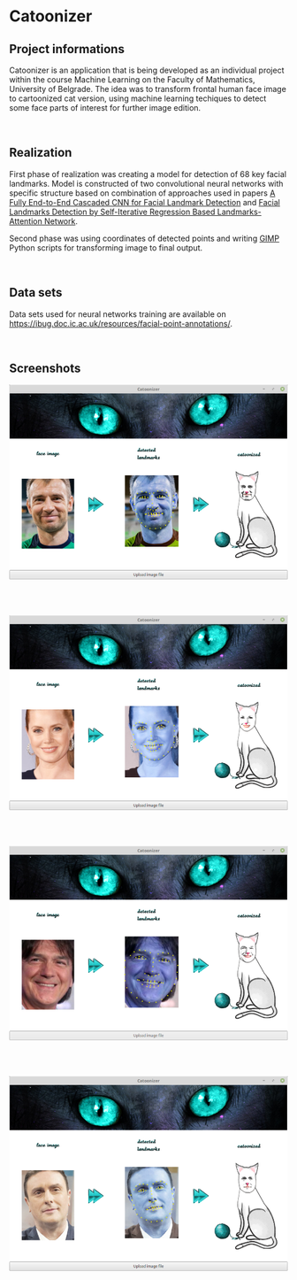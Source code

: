 # Catoonizer

## Project informations

Catoonizer is an application that is being developed as an individual project within the course Machine Learning on the Faculty of Mathematics, University of Belgrade. The idea was to transform frontal human face image to cartoonized cat version, using machine learning techiques to detect some face parts of interest for further image edition.

<br />

## Realization

First phase of realization was creating a model for detection of 68 key facial landmarks. Model is constructed of two convolutional neural networks with specific structure based on combination of approaches used in papers [A Fully End-to-End Cascaded CNN for Facial Landmark Detection](http://vipl.ict.ac.cn/uploadfile/upload/2017122111490412.pdf) and [Facial Landmarks Detection by Self-Iterative Regression Based Landmarks-Attention Network](https://arxiv.org/abs/1803.06598). 

Second phase was using coordinates of detected points and writing [GIMP](https://www.gimp.org/) Python scripts for transforming image to final output.

<br />

## Data sets

Data sets used for neural networks training are available on https://ibug.doc.ic.ac.uk/resources/facial-point-annotations/.

<br />

## Screenshots

![Screenshot](catoonizer_app/screenshots/screenshot_1.png)

<br />
<br />

![Screenshot](catoonizer_app/screenshots/screenshot_2.png)

<br />
<br />

![Screenshot](catoonizer_app/screenshots/screenshot_3.png)

<br />
<br />

![Screenshot](catoonizer_app/screenshots/screenshot_4.png)
